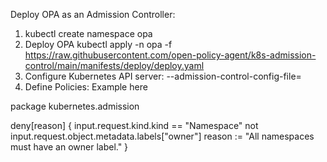 Deploy OPA as an Admission Controller:
1. kubectl create namespace opa
2. Deploy OPA kubectl apply -n opa -f https://raw.githubusercontent.com/open-policy-agent/k8s-admission-control/main/manifests/deploy/deploy.yaml
3. Configure Kubernetes API server: --admission-control-config-file=<path-to-config-file>
4. Define Policies: Example here 

package kubernetes.admission

deny[reason] {
  input.request.kind.kind == "Namespace"
  not input.request.object.metadata.labels["owner"]
  reason := "All namespaces must have an owner label."
}

